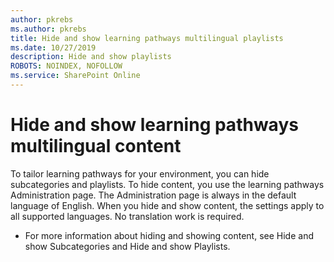 ```yaml
---
author: pkrebs
ms.author: pkrebs
title: Hide and show learning pathways multilingual playlists
ms.date: 10/27/2019
description: Hide and show playlists
ROBOTS: NOINDEX, NOFOLLOW
ms.service: SharePoint Online
---
```


# Hide and show learning pathways multilingual content 

To tailor learning pathways for your environment, you can hide subcategories and playlists. To hide content, you use the learning pathways Administration page. The Administration page is always in the default language of English. When you hide and show content, the settings apply to all supported languages. No translation work is required. 

- For more information about hiding and showing content, see Hide and show Subcategories and Hide and show Playlists. 



